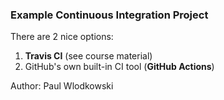 ### Example Continuous Integration Project

There are 2 nice options:

1. **Travis CI** (see course material)
2. GitHub's own built-in CI tool (**GitHub Actions**)

Author: Paul Wlodkowski
